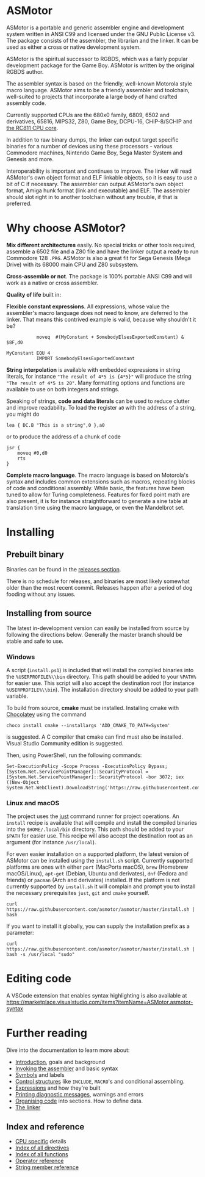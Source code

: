 # ASMotor

ASMotor is a portable and generic assembler engine and development system written in ANSI C99 and licensed under the GNU Public License v3. The package consists of the assembler, the librarian and the linker. It can be used as either a cross or native development system.

ASMotor is the spiritual successor to RGBDS, which was a fairly popular development package for the Game Boy. ASMotor is written by the original RGBDS author.

The assembler syntax is based on the friendly, well-known Motorola style macro language. ASMotor aims to be a friendly assembler and toolchain, well-suited to projects that incorporate a large body of hand crafted assembly code.

Currently supported CPUs are the 680x0 family, 6809, 6502 and derivatives, 65816, MIPS32, Z80, Game Boy, DCPU-16, CHIP-8/SCHIP and [the RC811 CPU core](https://github.com/QuorumComp/rc800).

In addition to raw binary dumps, the linker can output target specific binaries for a number of devices using these processors - various Commodore machines, Nintendo Game Boy, Sega Master System and Genesis and more.

Interoperability is important and continues to improve. The linker will read ASMotor's own object format and ELF linkable objects, so it is easy to use a bit of C if necessary. The assembler can output ASMotor's own object format, Amiga hunk format (link and executable) and ELF. The assembler should slot right in to another toolchain without any trouble, if that is preferred.

# Why choose ASMotor?

**Mix different architectures** easily. No special tricks or other tools required, assemble a 6502 file and a Z80 file and have the linker output a ready to run Commodore 128 `.PRG`. ASMotor is also a great fit for Sega Genesis (Mega Drive) with its 68000 main CPU and Z80 subsystem.

**Cross-assemble or not**. The package is 100% portable ANSI C99 and will work as a native or cross assembler.

**Quality of life** built in:

**Flexible constant expressions**. All expressions, whose value the assembler's macro language does not need to know, are deferred to the linker. That means this contrived example is valid, because why shouldn't it be?

```
           moveq  #(MyConstant + SomebodyElsesExportedConstant) & $8F,d0

MyConstant EQU 4
           IMPORT SomebodyElsesExportedConstant
```

**String interpolation** is available with embedded expressions in string literals, for instance `"The result of 4*5 is {4*5}"` will produce the string `"The result of 4*5 is 20"`. Many formatting options and functions are available to use on both integers and strings.

Speaking of strings, **code and data literals** can be used to reduce clutter and improve readability. To load the register `a0` with the address of a string, you might do

```
lea { DC.B "This is a string",0 },a0
```

or to produce the address of a chunk of code

```
jsr {
	moveq #0,d0
	rts
}
```

**Complete macro language**. The macro language is based on Motorola's syntax and includes common extensions such as macros, repeating blocks of code and conditional assembly. While basic, the features have been tuned to allow for Turing completeness. Features for fixed point math are also present, it is for instance straightforward to generate a sine table at translation time using the macro language, or even the Mandelbrot set.


# Installing

## Prebuilt binary
Binaries can be found in the [releases section](https://github.com/asmotor/asmotor/releases).

There is no schedule for releases, and binaries are most likely somewhat older than the most recent commit. Releases happen after a period of dog fooding without any issues.

## Installing from source

The latest in-development version can easily be installed from source by following the directions below. Generally the master branch should be stable and safe to use.


### Windows
A script (```install.ps1```) is included that will install the compiled binaries into the `%USERPROFILE%\\bin` directory. This path should be added to your `%PATH%` for easier use. This script will also accept the
destination root (for instance ```%USERPROFILE%\\bin```). The installation directory should be added to your path variable.

To build from source, **cmake** must be installed. Installing cmake with [Chocolatey](https://chocolatey.org/) using the command

```
choco install cmake --installargs 'ADD_CMAKE_TO_PATH=System'
```

is suggested. A C compiler that cmake can find must also be installed. Visual Studio Community edition is suggested.

Then, using PowerShell, run the following commands:
```
Set-ExecutionPolicy -Scope Process -ExecutionPolicy Bypass; [System.Net.ServicePointManager]::SecurityProtocol = [System.Net.ServicePointManager]::SecurityProtocol -bor 3072; iex ((New-Object System.Net.WebClient).DownloadString('https://raw.githubusercontent.com/asmotor/asmotor/master/install.ps1'))
```

### Linux and macOS
The project uses the [just](https://github.com/casey/just) command runner for project operations. An `install` recipe is available that will compile and install the compiled binaries into the `$HOME/.local/bin` directory. This path should be added to your `$PATH` for easier use. This recipe will also accept the destination root as an argument (for instance `/usr/local`).

For even easier installation on a supported platform, the latest version of ASMotor can be installed using the `install.sh` script. Currently supported platforms are ones with either `port` (MacPorts macOS), `brew` (Homebrew macOS/Linux), `apt-get` (Debian, Ubuntu and derivates), `dnf` (Fedora and friends) or `pacman` (Arch and derivates) installed. If the platform is not currently supported by `install.sh` it will complain and prompt you to install the necessary prerequisites `just`, `git` and `cmake` yourself.

```
curl https://raw.githubusercontent.com/asmotor/asmotor/master/install.sh | bash
```

If you want to install it globally, you can supply the installation prefix as a parameter:

```
curl https://raw.githubusercontent.com/asmotor/asmotor/master/install.sh | bash -s /usr/local "sudo"
```

# Editing code
A VSCode extension that enables syntax highlighting is also available at https://marketplace.visualstudio.com/items?itemName=ASMotor.asmotor-syntax

# Further reading
Dive into the documentation to learn more about:

* [Introduction](doc/Introduction.md), goals and background
* [Invoking the assembler](doc/Assembler.md) and basic syntax
* [Symbols](doc/Symbols.md) and labels
* [Control structures](doc/ControlStructures.md) like ```INCLUDE```, ```MACRO```'s and conditional assembling.
* [Expressions](doc/Expressions.md) and how they're built
* [Printing diagnostic messages](doc/Diagnostics.md), warnings and errors
* [Organising code](doc/OrganisingCode.md) into sections. How to define data.
* [The linker](doc/Linker.md)

## Index and reference
* [CPU specific](doc/CpuSpecifics.md) details
* [Index of all directives](doc/IndexDirectives.md)
* [Index of all functions](doc/IndexFunctions.md)
* [Operator reference](doc/ReferenceOperators.md)
* [String member reference](doc/ReferenceStringMembers.md)
